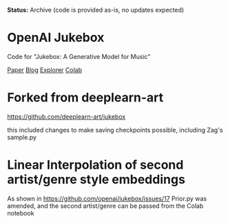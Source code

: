 **Status:** Archive (code is provided as-is, no updates expected)


# OpenAI Jukebox
Code for "Jukebox: A Generative Model for Music"

[Paper](https://arxiv.org/abs/2005.00341) 
[Blog](https://openai.com/blog/jukebox) 
[Explorer](http://jukebox.openai.com/) 
[Colab](https://colab.research.google.com/github/openai/jukebox/blob/master/jukebox/Interacting_with_Jukebox.ipynb) 

# Forked from deeplearn-art
https://github.com/deeplearn-art/jukebox

this included changes to make saving checkpoints possible, including Zag's sample.py

# Linear Interpolation of second artist/genre style embeddings

As shown in https://github.com/openai/jukebox/issues/17
Prior.py was amended, and the second artist/genre can be passed from the Colab notebook

